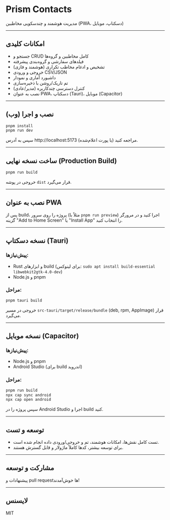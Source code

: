 # Prism Contacts

مدیریت هوشمند و چندسکویی مخاطبین (PWA، دسکتاپ، موبایل)

---

## امکانات کلیدی
- جستجو و CRUD کامل مخاطبین و گروه‌ها
- فیلدهای سفارشی و گروه‌بندی پیشرفته
- تشخیص و ادغام مخاطب تکراری (هوشمند و فازی)
- خروجی و ورودی CSV/JSON
- داشبورد آماری و نمودار
- تم تاریک/روشن با ذخیره‌سازی
- کنترل دسترسی چندکاربره (مدیر/عادی)
- نصب به عنوان PWA، دسکتاپ (Tauri)، موبایل (Capacitor)

---

## نصب و اجرا (وب)
```bash
pnpm install
pnpm run dev
```
سپس به آدرس http://localhost:5173 (یا پورت اعلام‌شده) مراجعه کنید.

---

## ساخت نسخه نهایی (Production Build)
```bash
pnpm run build
```
خروجی در پوشه `dist` قرار می‌گیرد.

---

## نصب به عنوان PWA
پس از build، پروژه را روی سرور (مثلاً با `pnpm run preview`) اجرا کنید و در مرورگر گزینه "Add to Home Screen" یا "Install App" را انتخاب کنید.

---

## نسخه دسکتاپ (Tauri)
### پیش‌نیازها:
- Rust و ابزارهای build (برای لینوکس: `sudo apt install build-essential libwebkit2gtk-4.0-dev`)
- Node.js و pnpm

### مراحل:
```bash
pnpm tauri build
```
خروجی در مسیر `src-tauri/target/release/bundle` (deb, rpm, AppImage) قرار می‌گیرد.

---

## نسخه موبایل (Capacitor)
### پیش‌نیازها:
- Node.js و pnpm
- Android Studio (برای build اندروید)

### مراحل:
```bash
pnpm run build
npx cap sync android
npx cap open android
```
سپس پروژه را در Android Studio اجرا و build کنید.

---

## توسعه و تست
- تست کامل نقش‌ها، امکانات هوشمند، تم و خروجی/ورودی داده انجام شده است.
- برای توسعه بیشتر، کدها کاملاً ماژولار و قابل گسترش هستند.

---

## مشارکت و توسعه
پیشنهادات و pull requestها خوش‌آمدند!

---

## لایسنس
MIT
